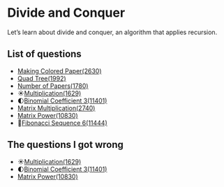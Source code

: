 Divide and Conquer
=======================
Let’s learn about divide and conquer, an algorithm that applies recursion.

List of questions
-----------------------

- [Making Colored Paper(2630)](https://github.com/yoru4890/coding_test/blob/main/baekjoon/divide_and_conquer/2630.md)
- [Quad Tree(1992)](https://github.com/yoru4890/coding_test/blob/main/baekjoon/divide_and_conquer/1992.md)
- [Number of Papers(1780)](https://github.com/yoru4890/coding_test/blob/main/baekjoon/divide_and_conquer/1780.md)
- ☀️[Multiplication(1629)](https://github.com/yoru4890/coding_test/blob/main/baekjoon/divide_and_conquer/1629.md)
- 🌓[Binomial Coefficient 3(11401)](https://github.com/yoru4890/coding_test/blob/main/baekjoon/divide_and_conquer/11401.md)
- [Matrix Multiplication(2740)](https://github.com/yoru4890/coding_test/blob/main/baekjoon/divide_and_conquer/2740.md)
- [Matrix Power(10830)](https://github.com/yoru4890/coding_test/blob/main/baekjoon/divide_and_conquer/10830.md)
- 🌙[Fibonacci Sequence 6(11444)](https://github.com/yoru4890/coding_test/blob/main/baekjoon/divide_and_conquer/11444.md)

The questions I got wrong
----------------------

- ☀️[Multiplication(1629)](https://github.com/yoru4890/coding_test/blob/main/baekjoon/divide_and_conquer/1629.md)
- 🌓[Binomial Coefficient 3(11401)](https://github.com/yoru4890/coding_test/blob/main/baekjoon/divide_and_conquer/11401.md)
- [Matrix Power(10830)](https://github.com/yoru4890/coding_test/blob/main/baekjoon/divide_and_conquer/10830.md)
